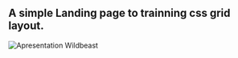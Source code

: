 ## A simple Landing page to trainning css grid layout.

<img align="center" src="./wildbeast.gif" alt="Apresentation Wildbeast" title="Apresentation Wildbeast"/>